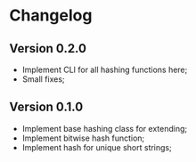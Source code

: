 # Changelog

## Version 0.2.0

- Implement CLI for all hashing functions here;
- Small fixes;

## Version 0.1.0

- Implement base hashing class for extending;
- Implement bitwise hash function;
- Implement hash for unique short strings;

